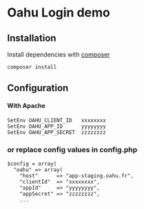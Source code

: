 # Oahu Login demo

## Installation

Install dependencies with [composer](https://getcomposer.org/doc/00-intro.md)

```
composer install
```

## Configuration

#### With Apache

```
SetEnv OAHU_CLIENT_ID   xxxxxxxx
SetEnv OAHU_APP_ID      yyyyyyyy
SetEnv OAHU_APP_SECRET  zzzzzzzz
```

### or replace config values in config.php

```
$config = array(
  "oahu" => array(
    "host"      => "app-staging.oahu.fr",
    "clientId"  => "xxxxxxxx",
    "appId"     => "yyyyyyyy",
    "appSecret" => "zzzzzzzz",
    ...
```